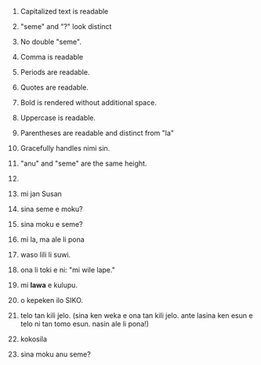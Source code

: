 1. Capitalized text is readable
2. "seme" and "?" look distinct
3. No double "seme".
4. Comma is readable
5. Periods are readable.
6. Quotes are readable.
7. Bold is rendered without additional space.
8. Uppercase is readable.
9. Parentheses are readable and distinct from "la"
10. Gracefully handles nimi sin.
11. "anu" and "seme" are the same height.
12.

1. mi jan Susan<br>
2. sina seme e moku?<br>
3. sina moku e seme?<br>
4. mi la, ma ale li pona<br>
5. waso lili li suwi.<br>
6. ona li toki e ni: "mi wile lape."<br>
7. mi <b>lawa</b> e kulupu.<br>
8. o kepeken ilo SIKO.<br>
9. telo tan kili jelo. (sina ken weka e ona tan kili jelo. ante lasina ken esun e telo ni tan tomo esun. nasin ale li pona!)<br>
10. kokosila<br>
11. sina moku anu seme?<br>
